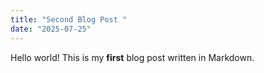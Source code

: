 ```yaml
---
title: "Second Blog Post "
date: "2025-07-25"
---
```


Hello world! This is my **first** blog post written in Markdown.
